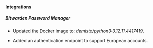 
#### Integrations

##### Bitwarden Password Manager
- Updated the Docker image to: *demisto/python3:3.12.11.4417419*.

- Added an authentication endpoint to support European accounts.
